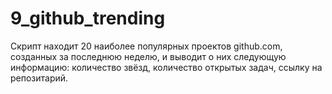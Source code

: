 # 9_github_trending
Скрипт находит 20 наиболее популярных проектов github.com, созданных за последнюю неделю, и выводит о них следующую информацию: количество звёзд, количество открытых задач, ссылку на репозитарий.
